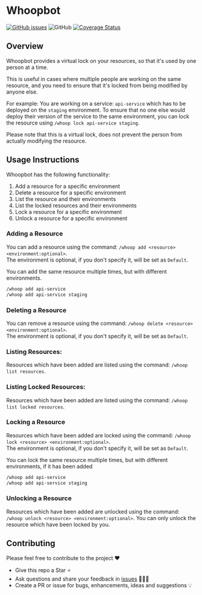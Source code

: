 # Whoopbot

[![GitHub issues](https://img.shields.io/github/issues/ashwineaso/whoopbot)](https://github.com/ashwineaso/whoopbot/issues)
![GitHub](https://img.shields.io/github/license/ashwineaso/whoopbot)
[![Coverage Status](https://coveralls.io/repos/github/ashwineaso/whoopbot/badge.svg?branch=main)](https://coveralls.io/github/ashwineaso/whoopbot?branch=main)

## Overview

Whoopbot provides a virtual lock on your resources, so that it's used by one person at a time.

This is useful in cases where multiple people are working on the same resource,
and you need to ensure that it's locked from being modified by anyone else.

For example: You are working on a service: `api-service` which has to be deployed on the `staging` environment.
To ensure that no one else would deploy their version of the service to the same environment,
you can lock the resource using `/whoop lock api-service staging`.

Please note that this is a virtual lock, does not prevent the person from actually modifying the resource.

## Usage Instructions

Whoopbot has the following functionality:

1. Add a resource for a specific environment
2. Delete a resource for a specific environment
3. List the resource and their environments
4. List the locked resources and their environments
5. Lock a resource for a specific environment
6. Unlock a resource for a specific environment

### Adding a Resource

You can add a resource using the command: `/whoop add <resource> <environment:optional>`.  
The environment is optional, if you don't specify it, will be set as `Default`.

You can add the same resource multiple times, but with different environments.
```sh
/whoop add api-service
/whoop add api-service staging
```

### Deleting a Resource

You can remove a resource using the command: `/whoop delete <resource> <environment:optional>`.  
The environment is optional, if you don't specify it, will be set as `Default`.

### Listing Resources:

Resources which have been added are listed using the command: `/whoop list resources`.

### Listing Locked Resources:

Resources which have been added are listed using the command: `/whoop list locked resources`.

### Locking a Resource 

Resources which have been added are locked using the command: `/whoop lock <resource> <environment:optional>`.  
The environment is optional, if you don't specify it, will be set as `Default`.

You can lock the same resource multiple times, but with different environments, if it has been added

```sh
/whoop add api-service
/whoop add api-service staging
```

### Unlocking a Resource

Resources which have been added are unlocked using the command: `/whoop unlock <resource> <environment:optional>`.
You can only unlock the resource which have been locked by you.

## Contributing

Please feel free to contribute to the project ❤️

- Give this repo a Star ⭐️
- Ask questions and share your feedback in [issues](https://github.com/ashwineaso/whoopbot/issues) 🙋🏽‍♂️
- Create a PR or issue for bugs, enhancements, ideas and suggestions 💡